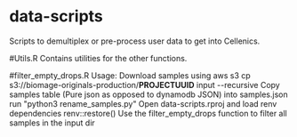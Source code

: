 # data-scripts
Scripts to demultiplex or pre-process user data to get into Cellenics.

#Utils.R
Contains utilities for the other functions.

#filter_empty_drops.R
Usage:
Download samples using aws s3 cp s3://biomage-originals-production/**PROJECTUUID** input --recursive
Copy samples table (Pure json as opposed to dynamodb JSON) into samples.json
run "python3 rename_samples.py"
Open data-scripts.rproj and load renv dependencies renv::restore()
Use the filter_empty_drops function to filter all samples in the input dir

